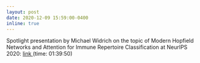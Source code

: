 ```yaml
---
layout: post
date: 2020-12-09 15:59:00-0400
inline: true
---
```


Spotlight presentation by Michael Widrich on the topic of Modern Hopfield Networks and Attention for Immune Repertoire Classification at NeurIPS 2020:
<a href="https://nips.cc/virtual/2020/public/session_oral_21075.html" target="_blank"> link </a> (time: 01:39:50)

